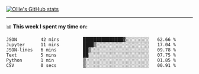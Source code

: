 <!--
**icedpanda/icedpanda** is a ✨ _special_ ✨ repository because its `README.md` (this file) appears on your GitHub profile.

Here are some ideas to get you started:

- 🔭 I’m currently working on ...
- 🌱 I’m currently learning ...
- 👯 I’m looking to collaborate on ...
- 🤔 I’m looking for help with ...
- 💬 Ask me about ...
- 📫 How to reach me: ...
- 😄 Pronouns: ...
- ⚡ Fun fact: ...
-->
[![Ollie's GitHub stats](https://github-readme-stats-icedpanda.vercel.app/api?username=icedpanda&count_private=true&show_icons=true)](https://github.com/icedpanda)

---
📊 **This week I spent my time on:**
<!--START_SECTION:waka-->

```text
JSON         42 mins         ███████████████▓░░░░░░░░░   62.66 %
Jupyter      11 mins         ████▒░░░░░░░░░░░░░░░░░░░░   17.04 %
JSON-lines   6 mins          ██▒░░░░░░░░░░░░░░░░░░░░░░   09.78 %
Text         5 mins          ██░░░░░░░░░░░░░░░░░░░░░░░   07.75 %
Python       1 min           ▒░░░░░░░░░░░░░░░░░░░░░░░░   01.85 %
CSV          0 secs          ▒░░░░░░░░░░░░░░░░░░░░░░░░   00.91 %
```

<!--END_SECTION:waka-->
